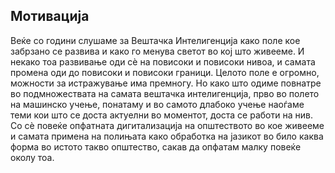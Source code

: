 ## Мотивација

Веќе со години слушаме за Вештачка Интелигенција како поле кое забрзано се развива и како го менува светот во кој што живееме. И некако тоа развивање оди сè на повисоки и повисоки нивоа, и самата промена оди до повисоки и повисоки граници. Целото поле е огромно, можности за истражување има премногу. Но како што одиме повнатре во подмножествата на самата вештачка интелигенција, прво во полето на машинско учење, понатаму и во самото длабоко учење наоѓаме теми кои што се доста актуелни во моментот, доста се работи на нив. Со сè повеќе опфатната дигитализација на општеството во кое живееме и самата примена на полињата како обработка на јазикот во било каква форма во истото такво општество, сакав да опфатам малку повеќе околу тоа.
